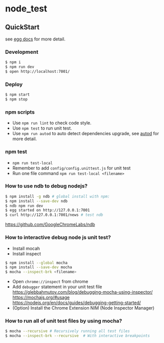 # node_test


## QuickStart

<!-- add docs here for user -->

see [egg docs][egg] for more detail.

### Development

```bash
$ npm i
$ npm run dev
$ open http://localhost:7001/
```

### Deploy

```bash
$ npm start
$ npm stop
```

### npm scripts

- Use `npm run lint` to check code style.
- Use `npm test` to run unit test.
- Use `npm run autod` to auto detect dependencies upgrade, see [autod](https://www.npmjs.com/package/autod) for more detail.

### npm test

- `npm run test-local`
- Remember to add `config/config.unittest.js` for unit test
- Run one file command `npm run test-local <filename>`


### How to use ndb to debug nodejs?

```bash 
$ npm install -g ndb # global install with npm:
$ npm install --save-dev ndb
$ ndb npm run dev
$ egg started on http://127.0.0.1:7001
$ curl http://127.0.0.1:7001/news # test ndb
```
https://github.com/GoogleChromeLabs/ndb

### How to interactive debug node js unit test?

- Install mocah
- Install inspect
```bash
$ npm install --global mocha
$ npm install --save-dev mocha
$ mocha --inspect-brk <filename>
```
- Open `chrome://inspect` from chrome
- Add `debugger` statement in your unit test file
https://glebbahmutov.com/blog/debugging-mocha-using-inspector/
https://mochajs.org/#usage
https://nodejs.org/en/docs/guides/debugging-getting-started/
- (Option) Install the Chrome Extension NIM (Node Inspector Manager)

### How to run all of unit test files by using mocha?

```bash
$ mocha --recursive # Recursively running all test files
$ mocha --inspect-brk --recursive  # With interactive breakpoints
```

[egg]: https://eggjs.org
